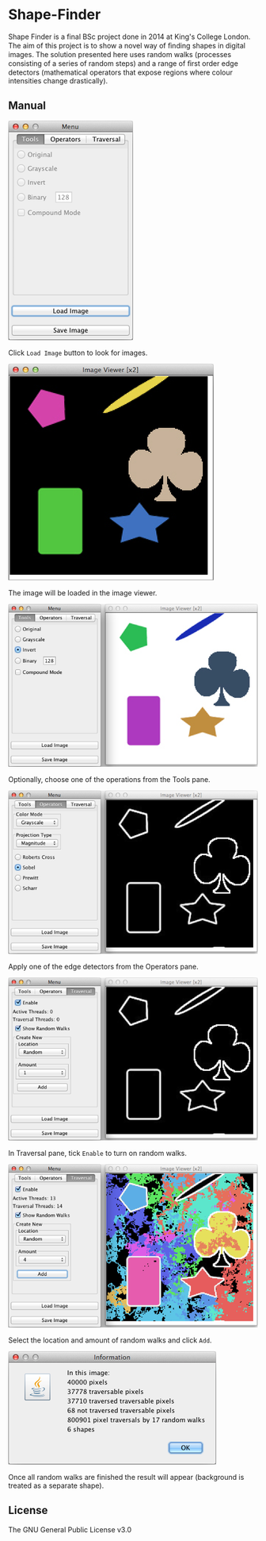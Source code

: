 # Shape-Finder

Shape Finder is a final BSc project done in 2014 at King's College London. The aim of this project is to show a novel way of ﬁnding shapes in digital images. The solution presented here uses random walks (processes consisting of a series of random steps) and a range of ﬁrst order edge detectors (mathematical operators that expose regions where colour intensities change drastically).

## Manual

![Load Image](https://raw.githubusercontent.com/michaelpiskozub/Shape-Finder/master/screenshots/1_LoadImage.png)

Click `Load Image` button to look for images.

![Image Viewer](https://raw.githubusercontent.com/michaelpiskozub/Shape-Finder/master/screenshots/2_ImageViewer.png)

The image will be loaded in the image viewer.

![Apply Operation](https://raw.githubusercontent.com/michaelpiskozub/Shape-Finder/master/screenshots/3_ApplyOperation.png)

 Optionally, choose one of the operations from the Tools pane.

![Apply Edge Detector](https://raw.githubusercontent.com/michaelpiskozub/Shape-Finder/master/screenshots/4_ApplyEdgeDetector.png)

Apply one of the edge detectors from the Operators pane.

![Enable Traversal](https://raw.githubusercontent.com/michaelpiskozub/Shape-Finder/master/screenshots/5_EnableTraversal.png)

In Traversal pane, tick `Enable` to turn on random walks.

![Add Random Walks](https://raw.githubusercontent.com/michaelpiskozub/Shape-Finder/master/screenshots/6_AddRandomWalks.png)

Select the location and amount of random walks and click `Add`.

![Result](https://raw.githubusercontent.com/michaelpiskozub/Shape-Finder/master/screenshots/7_GetResult.png)

Once all random walks are finished the result will appear (background is treated as a separate shape).

## License

The GNU General Public License v3.0